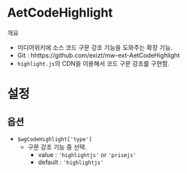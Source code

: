 # AetCodeHighlight

개요
* 미디어위키에 소스 코드 구문 강조 기능을 도와주는 확장 기능.
* Git : hhttps://github.com/exizt/mw-ext-AetCodeHighlight
* `highlight.js`의 CDN을 이용해서 코드 구문 강조를 구현함.



# 설정

## 옵션
- `$wgCodeHighlight['type']`
    - 구문 강조 기능 중 선택. 
        - value : `'highlightjs'` or `'prismjs'`
        - default : `'highlightjs'`

